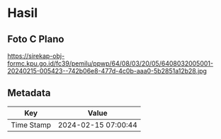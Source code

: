 # Hasil

## Foto C Plano

https://sirekap-obj-formc.kpu.go.id/fc39/pemilu/ppwp/64/08/03/20/05/6408032005001-20240215-005423--742b06e8-477d-4c0b-aaa0-5b2851a12b28.jpg


## Metadata

| Key        | Value               |
| ---------- | ------------------- |
| Time Stamp | 2024-02-15 07:00:44 |



